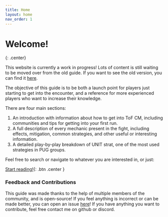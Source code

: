 ```yaml
---
title: Home
layout: home
nav_order: 1
---
```


# Welcome!
{: .center}

This website is currently a work in progress! Lots of content is still waiting to be moved over from the old guide.
If you want to see the old version, you can find it [here](https://templeoffebe.tiiny.site/).

The objective of this guide is to be both a launch point for players just starting to get into the encounter, and a reference for more experienced players who want to increase their knowledge.

There are four main sections:

1. An introduction with information about how to get into ToF CM, including communities and tips for getting into your first run.
2. A full description of every mechanic present in the fight, including effects, mitigation, common strategies, and other useful or interesting information.
3. A detailed play-by-play breakdown of UNIT strat, one of the most used strategies in PUG groups.

Feel free to search or navigate to whatever you are interested in, or just:

[Start reading!](introduction/getting-started.html){: .btn .center }

### Feedback and Contributions

This guide was made thanks to the help of multiple members of the community, and is open-source! If you feel anything is incorrect or can be made better, you can open an issue [here](https://github.com/SilverHalf/temple-of-febe/issues)! If you have anything you want to contribute, feel free contact me on github or discord.